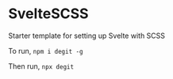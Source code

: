 # SvelteSCSS
Starter template for setting up Svelte with SCSS

To run,
 ` npm i degit -g `
 
Then run,
  ` npx degit  `
